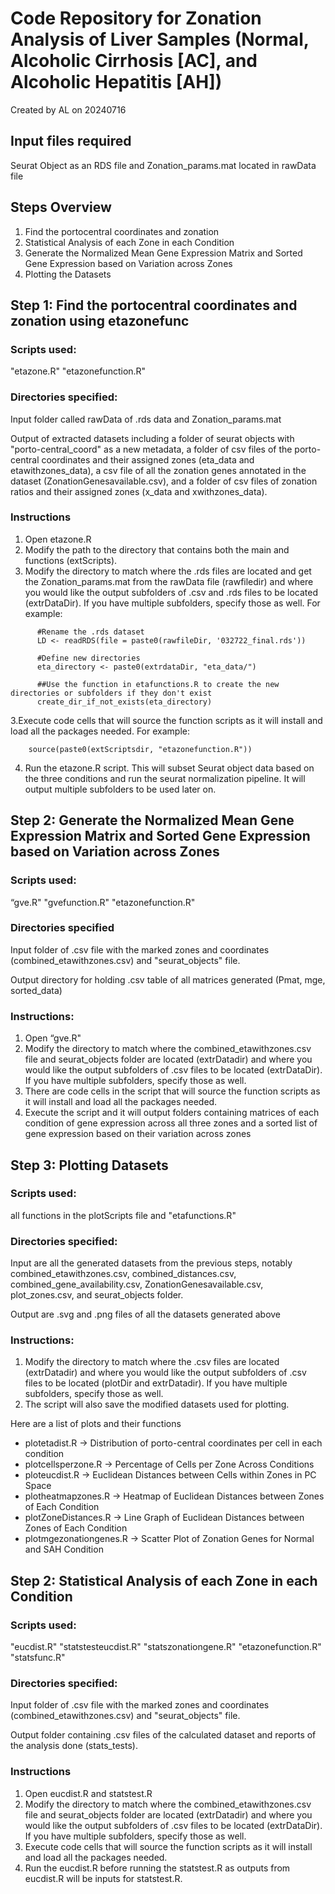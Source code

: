 # Code Repository for Zonation Analysis of Liver Samples (Normal, Alcoholic Cirrhosis [AC], and Alcoholic Hepatitis [AH])
Created by AL on 20240716

## Input files required
Seurat Object as an RDS file and Zonation_params.mat located in rawData file

## Steps Overview
1. Find the portocentral coordinates and zonation
2. Statistical Analysis of each Zone in each Condition
3. Generate the Normalized Mean Gene Expression Matrix and Sorted Gene Expression based on Variation across Zones 
4. Plotting the Datasets 

## Step 1: Find the portocentral coordinates and zonation using etazonefunc
### Scripts used:
"etazone.R" "etazonefunction.R" 
### Directories specified:
Input folder called rawData of .rds data and Zonation_params.mat

Output of extracted datasets including a folder of seurat objects with "porto-central_coord" as a new metadata, a folder of csv files of the porto-central coordinates and their assigned zones (eta_data and etawithzones_data), a csv file of all the zonation genes annotated in the dataset (ZonationGenesavailable.csv), and a folder of csv files of zonation ratios and their assigned zones (x_data and xwithzones_data). 

### Instructions
1. Open etazone.R 
2. Modify the path to the directory that contains both the main and functions (extScripts).
3. Modify the directory to match where the .rds files are located and get the Zonation_params.mat from the rawData file (rawfiledir) and where you would like the output subfolders of .csv and .rds files to be located (extrDataDir). If you have multiple subfolders, specify those as well. For example:

```
      #Rename the .rds dataset
      LD <- readRDS(file = paste0(rawfileDir, '032722_final.rds'))
      
      #Define new directories 
      eta_directory <- paste0(extrdataDir, "eta_data/")

      ##Use the function in etafunctions.R to create the new directories or subfolders if they don't exist
      create_dir_if_not_exists(eta_directory)
```
3.Execute code cells that will source the function scripts as it will install and load all the packages needed. For example:
```
    source(paste0(extScriptsdir, "etazonefunction.R"))
```
4. Run the etazone.R script. This will subset Seurat object data based on the three conditions and run the seurat normalization pipeline. It will output multiple subfolders to be used later on. 


## Step 2: Generate the Normalized Mean Gene Expression Matrix and Sorted Gene Expression based on Variation across Zones 
### Scripts used:
“gve.R" "gvefunction.R" "etazonefunction.R" 
### Directories specified
Input folder of .csv file with the marked zones and coordinates (combined_etawithzones.csv) and "seurat_objects" file. 

Output directory for holding .csv table of all matrices generated (Pmat, mge, sorted_data)

### Instructions:
1. Open “gve.R"
2. Modify the directory to match where the combined_etawithzones.csv file  and seurat_objects folder are located (extrDatadir) and where you would like the output subfolders of .csv files to be located (extrDataDir). If you have multiple subfolders, specify those as well.
3. There are code cells in the script that will source the function scripts as it will install and load all the packages needed.
4. Execute the script and it will output folders containing matrices of each condition of gene expression across all three zones and a sorted list of gene expression based on their variation across zones
   
## Step 3: Plotting Datasets 
### Scripts used:
all functions in the plotScripts file and "etafunctions.R"
### Directories specified:
Input are all the generated datasets from the previous steps, notably combined_etawithzones.csv, combined_distances.csv, combined_gene_availability.csv, ZonationGenesavailable.csv, plot_zones.csv, and seurat_objects folder. 

Output are .svg and .png files of all the datasets generated above
### Instructions:
1. Modify the directory to match where the .csv files are located (extrDatadir) and where you would like the output subfolders of .csv files to be located (plotDir and extrDatadir). If you have multiple subfolders, specify those as well.
2. The script will also save the modified datasets used for plotting.

Here are a list of plots and their functions
- plotetadist.R -> Distribution of porto-central coordinates per cell in each condition 
- plotcellsperzone.R -> Percentage of Cells per Zone Across Conditions
- ploteucdist.R -> Euclidean Distances between Cells within Zones in PC Space
- plotheatmapzones.R -> Heatmap of Euclidean Distances between Zones of Each Condition
- plotZoneDistances.R -> Line Graph of Euclidean Distances between Zones of Each Condition
- plotmgezonationgenes.R -> Scatter Plot of Zonation Genes for Normal and SAH Condition

## Step 2: Statistical Analysis of each Zone in each Condition
### Scripts used:
"eucdist.R" "statstesteucdist.R" "statszonationgene.R" "etazonefunction.R" "statsfunc.R"
### Directories specified:
Input folder of .csv file with the marked zones and coordinates (combined_etawithzones.csv) and "seurat_objects" file. 

Output folder containing .csv files of the calculated dataset and reports of the analysis done (stats_tests). 

### Instructions
1. Open eucdist.R and statstest.R
2. Modify the directory to match where the combined_etawithzones.csv file  and seurat_objects folder are located (extrDatadir) and where you would like the output subfolders of .csv files to be located (extrDataDir). If you have multiple subfolders, specify those as well.
3. Execute code cells that will source the function scripts as it will install and load all the packages needed.
4. Run the eucdist.R before running the statstest.R as outputs from eucdist.R will be inputs for statstest.R.
